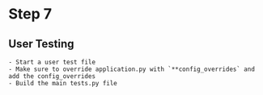 # Step 7

## User Testing
    - Start a user test file
    - Make sure to override application.py with `**config_overrides` and add the config_overrides
    - Build the main tests.py file
